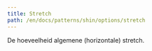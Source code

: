 ```yaml
---
title: Stretch
path: /en/docs/patterns/shin/options/stretch
---
```


De hoeveelheid algemene (horizontale) stretch.